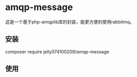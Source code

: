 # amqp-message
这是一个基于php-amqplib库的封装，能更方便的使用rabbitmq。

## 安装
composer require jelly074100209/amqp-message

## 使用
